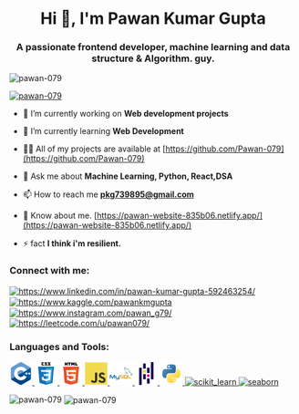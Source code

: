 <h1 align="center">Hi 👋, I'm Pawan Kumar Gupta</h1>
<h3 align="center">A passionate frontend developer, machine learning and data structure & Algorithm. guy.</h3>

<p align="left"> <img src="https://komarev.com/ghpvc/?username=pawan-079&label=Profile%20views&color=0e75b6&style=flat" alt="pawan-079" /> </p>

<p align="left"> <a href="https://github.com/ryo-ma/github-profile-trophy"><img src="https://github-profile-trophy.vercel.app/?username=pawan-079" alt="pawan-079" /></a> </p>

- 🔭 I’m currently working on **Web development projects**

- 🌱 I’m currently learning **Web Development**

- 👨‍💻 All of my projects are available at [https://github.com/Pawan-079](https://github.com/Pawan-079)

- 💬 Ask me about **Machine Learning, Python, React,DSA**

- 📫 How to reach me **pkg739895@gmail.com**

- 📄 Know about me. [https://pawan-website-835b06.netlify.app/](https://pawan-website-835b06.netlify.app/)

- ⚡ fact **I think i'm resilient.**

<h3 align="left">Connect with me:</h3>
<p align="left">
<a href="https://linkedin.com/in/https://www.linkedin.com/in/pawan-kumar-gupta-592463254/" target="blank"><img align="center" src="https://raw.githubusercontent.com/rahuldkjain/github-profile-readme-generator/master/src/images/icons/Social/linked-in-alt.svg" alt="https://www.linkedin.com/in/pawan-kumar-gupta-592463254/" height="30" width="40" /></a>
<a href="https://kaggle.com/https://www.kaggle.com/pawankmgupta" target="blank"><img align="center" src="https://raw.githubusercontent.com/rahuldkjain/github-profile-readme-generator/master/src/images/icons/Social/kaggle.svg" alt="https://www.kaggle.com/pawankmgupta" height="30" width="40" /></a>
<a href="https://instagram.com/https://www.instagram.com/pawan_g79/" target="blank"><img align="center" src="https://raw.githubusercontent.com/rahuldkjain/github-profile-readme-generator/master/src/images/icons/Social/instagram.svg" alt="https://www.instagram.com/pawan_g79/" height="30" width="40" /></a>
<a href="https://www.leetcode.com/https://leetcode.com/u/pawan079/" target="blank"><img align="center" src="https://raw.githubusercontent.com/rahuldkjain/github-profile-readme-generator/master/src/images/icons/Social/leet-code.svg" alt="https://leetcode.com/u/pawan079/" height="30" width="40" /></a>
</p>

<h3 align="left">Languages and Tools:</h3>
<p align="left"> <a href="https://www.w3schools.com/cpp/" target="_blank" rel="noreferrer"> <img src="https://raw.githubusercontent.com/devicons/devicon/master/icons/cplusplus/cplusplus-original.svg" alt="cplusplus" width="40" height="40"/> </a> <a href="https://www.w3schools.com/css/" target="_blank" rel="noreferrer"> <img src="https://raw.githubusercontent.com/devicons/devicon/master/icons/css3/css3-original-wordmark.svg" alt="css3" width="40" height="40"/> </a> <a href="https://www.w3.org/html/" target="_blank" rel="noreferrer"> <img src="https://raw.githubusercontent.com/devicons/devicon/master/icons/html5/html5-original-wordmark.svg" alt="html5" width="40" height="40"/> </a> <a href="https://developer.mozilla.org/en-US/docs/Web/JavaScript" target="_blank" rel="noreferrer"> <img src="https://raw.githubusercontent.com/devicons/devicon/master/icons/javascript/javascript-original.svg" alt="javascript" width="40" height="40"/> </a> <a href="https://www.mysql.com/" target="_blank" rel="noreferrer"> <img src="https://raw.githubusercontent.com/devicons/devicon/master/icons/mysql/mysql-original-wordmark.svg" alt="mysql" width="40" height="40"/> </a> <a href="https://pandas.pydata.org/" target="_blank" rel="noreferrer"> <img src="https://raw.githubusercontent.com/devicons/devicon/2ae2a900d2f041da66e950e4d48052658d850630/icons/pandas/pandas-original.svg" alt="pandas" width="40" height="40"/> </a> <a href="https://www.python.org" target="_blank" rel="noreferrer"> <img src="https://raw.githubusercontent.com/devicons/devicon/master/icons/python/python-original.svg" alt="python" width="40" height="40"/> </a> <a href="https://scikit-learn.org/" target="_blank" rel="noreferrer"> <img src="https://upload.wikimedia.org/wikipedia/commons/0/05/Scikit_learn_logo_small.svg" alt="scikit_learn" width="40" height="40"/> </a> <a href="https://seaborn.pydata.org/" target="_blank" rel="noreferrer"> <img src="https://seaborn.pydata.org/_images/logo-mark-lightbg.svg" alt="seaborn" width="40" height="40"/> </a> </p>

<p><img align="left" src="https://github-readme-stats.vercel.app/api/top-langs?username=pawan-079&show_icons=true&locale=en&layout=compact" alt="pawan-079" /></p>

<p>&nbsp;<img align="center" src="https://github-readme-stats.vercel.app/api?username=pawan-079&show_icons=true&locale=en" alt="pawan-079" /></p>
